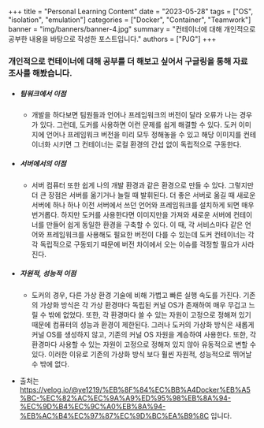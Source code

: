 +++
title = "Personal Learning Content"
date = "2023-05-28"
tags = ["OS", "isolation", "emulation"]
categories = ["Docker", "Container", "Teamwork"]
banner = "img/banners/banner-4.jpg"
summary = "컨테이너에 대해 개인적으로 공부한 내용을 바탕으로 작성한 포스트입니다."
authors = ["PJG"]
+++

### 개인적으로 컨테이너에 대해 공부를 더 해보고 싶어서 구글링을 통해 자료 조사를 해봤습니다.

- ##### 팀워크에서 이점
    - 개발을 하다보면 팀원들과 언어나 프레임워크의 버전이 달라 오류가 나는 경우가 있다. 그런데, 도커를 사용하면 이런 문제를 쉽게 해결할 수 있다. 도커 이미지에 언어나 프레임워크 버전을 미리 모두 정해놓을 수 있고 해당 이미지를 컨테이너화 시키면 그 컨테이너는 로컬 환경의 간섭 없이 독립적으로 구동한다. 
- ##### 서버에서의 이점
    - 서버 컴퓨터 또한 쉽게 나의 개발 환경과 같은 환경으로 만들 수 있다. 그렇지만 더 큰 장점은 서버를 옮기거나 늘릴 때 발휘된다. 더 좋은 서버로 옮길 때 새로운 서버에 하나 하나 이전 서버에서 쓰던 언어와 프레임워크를 설치하게 되면 매우 번거롭다. 하지만 도커를 사용한다면 이미지만을 가져와 새로운 서버에 컨테이너를 만들어 쉽게 동일한 환경을 구축할 수 있다. 이 때, 각 서비스마다 같은 언어와 프레임워크를 사용해도 필요한 버전이 다를 수 있는데 도커 컨테이너는 각각 독립적으로 구동되기 때문에 버전 차이에서 오는 이슈를 걱정할 필요가 사라진다.
- ##### 자원적, 성능적 이점
    - 도커의 경우, 다른 가상 환경 기술에 비해 가볍고 빠른 실행 속도를 가진다. 기존의 가상화 방식은 각 가상 환경마다 독립된 커널 OS가 존재하여 매우 무겁고 느릴 수 밖에 없었다. 또한, 각 환경마다 쓸 수 있는 자원이 고정으로 정해져 있기 때문에 컴퓨터의 성능과 환경이 제한된다. 그러나 도커의 가상화 방식은 새롭게 커널 OS를 생성하지 않고, 기존의 커널 OS 자원을 계승하여 사용한다. 또한, 각 환경마다 사용할 수 있는 자원이 고정으로 정해져 있지 않아 유동적으로 변할 수 있다. 이러한 이유로 기존의 가상화 방식 보다 훨씬 자원적, 성능적으로 뛰어날 수 밖에 없다.




- 출처는 https://velog.io/@ye1219/%EB%8F%84%EC%BB%A4Docker%EB%A5%BC-%EC%82%AC%EC%9A%A9%ED%95%98%EB%8A%94-%EC%9D%B4%EC%9C%A0%EB%8A%94-%EB%AC%B4%EC%97%87%EC%9D%BC%EA%B9%8C 입니다.